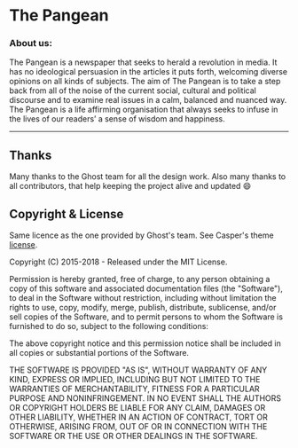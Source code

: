 # The Pangean
### About us:

The Pangean is a newspaper that seeks to herald a revolution in media. It has no ideological persuasion in the articles it puts forth, welcoming diverse opinions on all kinds of subjects. The aim of The Pangean is to take a step back from all of the noise of the current social, cultural and political discourse and to examine real issues in a calm, balanced and nuanced way. The Pangean is a life affirming organisation that always seeks to infuse in the lives of our readers’ a sense of wisdom and happiness.

------

## Thanks


Many thanks to the Ghost team for all the design work. Also many thanks to all contributors,
that help keeping the project alive and updated :smile:


## Copyright & License

Same licence as the one provided by Ghost's team. See Casper's theme [license](GHOST.txt).

Copyright (C) 2015-2018 - Released under the MIT License.

Permission is hereby granted, free of charge, to any person obtaining a copy of this software and associated documentation files (the "Software"), to deal in the Software without restriction, including without limitation the rights to use, copy, modify, merge, publish, distribute, sublicense, and/or sell copies of the Software, and to permit persons to whom the Software is furnished to do so, subject to the following conditions:

The above copyright notice and this permission notice shall be included in all copies or substantial portions of the Software.

THE SOFTWARE IS PROVIDED "AS IS", WITHOUT WARRANTY OF ANY KIND, EXPRESS OR IMPLIED, INCLUDING BUT NOT LIMITED TO THE WARRANTIES OF MERCHANTABILITY, FITNESS FOR A PARTICULAR PURPOSE AND
NONINFRINGEMENT. IN NO EVENT SHALL THE AUTHORS OR COPYRIGHT HOLDERS BE LIABLE FOR ANY CLAIM, DAMAGES OR OTHER LIABILITY, WHETHER IN AN ACTION OF CONTRACT, TORT OR OTHERWISE, ARISING FROM, OUT OF OR IN CONNECTION WITH THE SOFTWARE OR THE USE OR OTHER DEALINGS IN THE SOFTWARE.
